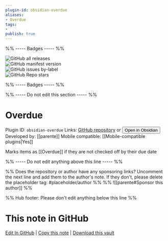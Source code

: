 ```yaml
---
plugin-id: obsidian-overdue
aliases:
- Overdue
tags: 
- 
publish: true
---
```


%% ----- Badges ----- %%

![GitHub all releases](https://img.shields.io/github/downloads/parente/obsidian-overdue/total?color=573E7A&logo=github&style=for-the-badge)   
![GitHub manifest version](https://img.shields.io/github/manifest-json/v/parente/obsidian-overdue?color=573E7A&logo=github&style=for-the-badge)   
![GitHub issues by-label](https://img.shields.io/github/issues/parente/obsidian-overdue/help%20wanted?color=573E7A&logo=github&style=for-the-badge)   
![GitHub Repo stars](https://img.shields.io/github/stars/parente/obsidian-overdue?color=573E7A&logo=github&style=for-the-badge)

%% ----- Badges ----- %%

%% ----- Do not edit this section ----- %%

# Overdue

Plugin ID: `obsidian-overdue`
Links: [GitHub repository](https://github.com/parente/obsidian-overdue) or [<button id=HH>Open in Obsidian</button>](obsidian://goto-plugin?id=obsidian-overdue)
Developed by: [[parente]]
Mobile compatible: [[Mobile-compatible plugins|Yes]]

Marks items as \[\[Overdue]] if they are not checked off by their due date

%% ----- Do not edit anything above this line ----- %% 

%% Does the repository or author have any sponsoring links? Uncomment the next line and add them to the author's note. If they don't, please delete the placeholder tag: #placeholder/author %%
%% ![[parente#Sponsor this author]] %%

%% Hub footer: Please don't edit anything below this line %%

# This note in GitHub

<span class="git-footer">[Edit In GitHub](https://github.dev/obsidian-community/obsidian-hub/blob/main/02%20-%20Community%20Expansions/02.05%20All%20Community%20Expansions/Plugins/obsidian-overdue.md "git-hub-edit-note") | [Copy this note](https://raw.githubusercontent.com/obsidian-community/obsidian-hub/main/02%20-%20Community%20Expansions/02.05%20All%20Community%20Expansions/Plugins/obsidian-overdue.md "git-hub-copy-note") | [Download this vault](https://github.com/obsidian-community/obsidian-hub/archive/refs/heads/main.zip "git-hub-download-vault") </span>